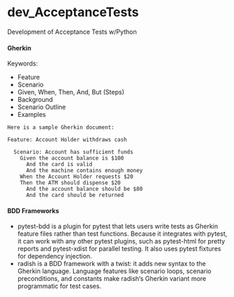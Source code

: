 # dev_AcceptanceTests
Development of Acceptance Tests w/Python

#### Gherkin
Keywords: <br/>
- Feature
- Scenario
- Given, When, Then, And, But (Steps)
- Background
- Scenario Outline
- Examples


```
Here is a sample Gherkin document:

Feature: Account Holder withdraws cash
 
  Scenario: Account has sufficient funds
    Given the account balance is $100
      And the card is valid
      And the machine contains enough money
    When the Account Holder requests $20
    Then the ATM should dispense $20
      And the account balance should be $80
      And the card should be returned
```

#### BDD Frameworks
- pytest-bdd is a plugin for pytest that lets users write tests as Gherkin feature files rather than test functions. Because it integrates with pytest, it can work with any other pytest plugins, such as pytest-html for pretty reports and pytest-xdist for parallel testing. It also uses pytest fixtures for dependency injection.
- radish is a BDD framework with a twist: it adds new syntax to the Gherkin language. Language features like scenario loops, scenario preconditions, and constants make radish‘s Gherkin variant more programmatic for test cases.
